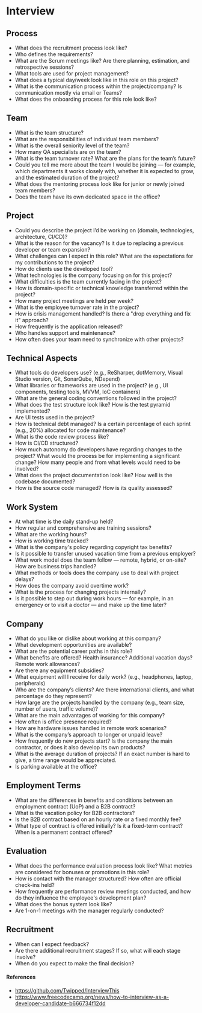 # Interview

## Process
- What does the recruitment process look like?  
- Who defines the requirements?  
- What are the Scrum meetings like? Are there planning, estimation, and retrospective sessions?  
- What tools are used for project management?  
- What does a typical day/week look like in this role on this project?  
- What is the communication process within the project/company? Is communication mostly via email or Teams?  
- What does the onboarding process for this role look like?

## Team
- What is the team structure?  
- What are the responsibilities of individual team members?  
- What is the overall seniority level of the team?  
- How many QA specialists are on the team?  
- What is the team turnover rate? What are the plans for the team’s future?  
- Could you tell me more about the team I would be joining — for example, which departments it works closely with, whether it is expected to grow, and the estimated duration of the project?  
- What does the mentoring process look like for junior or newly joined team members?  
- Does the team have its own dedicated space in the office?

## Project
- Could you describe the project I’d be working on (domain, technologies, architecture, CI/CD)?  
- What is the reason for the vacancy? Is it due to replacing a previous developer or team expansion?  
- What challenges can I expect in this role? What are the expectations for my contributions to the project?  
- How do clients use the developed tool?  
- What technologies is the company focusing on for this project?  
- What difficulties is the team currently facing in the project?  
- How is domain-specific or technical knowledge transferred within the project?  
- How many project meetings are held per week?  
- What is the employee turnover rate in the project?  
- How is crisis management handled? Is there a "drop everything and fix it" approach?  
- How frequently is the application released?  
- Who handles support and maintenance?  
- How often does your team need to synchronize with other projects?

## Technical Aspects
- What tools do developers use? (e.g., ReSharper, dotMemory, Visual Studio version, Git, SonarQube, NDepend)  
- What libraries or frameworks are used in the project? (e.g., UI components, testing tools, MVVM, IoC containers)  
- What are the general coding conventions followed in the project?  
- What does the test structure look like? How is the test pyramid implemented?  
- Are UI tests used in the project?  
- How is technical debt managed? Is a certain percentage of each sprint (e.g., 20%) allocated for code maintenance?  
- What is the code review process like?  
- How is CI/CD structured?  
- How much autonomy do developers have regarding changes to the project? What would the process be for implementing a significant change? How many people and from what levels would need to be involved?  
- What does the project documentation look like? How well is the codebase documented?  
- How is the source code managed? How is its quality assessed?

## Work System
- At what time is the daily stand-up held?  
- How regular and comprehensive are training sessions?  
- What are the working hours?  
- How is working time tracked?  
- What is the company's policy regarding copyright tax benefits?  
- Is it possible to transfer unused vacation time from a previous employer?  
- What work model does the team follow — remote, hybrid, or on-site? How are business trips handled?  
- What methods or tools does the company use to deal with project delays?  
- How does the company avoid overtime work?  
- What is the process for changing projects internally?  
- Is it possible to step out during work hours — for example, in an emergency or to visit a doctor — and make up the time later?

## Company
- What do you like or dislike about working at this company?  
- What development opportunities are available?  
- What are the potential career paths in this role?  
- What benefits are offered? Health insurance? Additional vacation days? Remote work allowances?  
- Are there any equipment subsidies?  
- What equipment will I receive for daily work? (e.g., headphones, laptop, peripherals)  
- Who are the company’s clients? Are there international clients, and what percentage do they represent?  
- How large are the projects handled by the company (e.g., team size, number of users, traffic volume)?  
- What are the main advantages of working for this company?  
- How often is office presence required?  
- How are hardware issues handled in remote work scenarios?  
- What is the company’s approach to longer or unpaid leave?  
- How frequently do new projects start? Is the company the main contractor, or does it also develop its own products?  
- What is the average duration of projects? If an exact number is hard to give, a time range would be appreciated.  
- Is parking available at the office?

## Employment Terms
- What are the differences in benefits and conditions between an employment contract (UoP) and a B2B contract?  
- What is the vacation policy for B2B contractors?  
- Is the B2B contract based on an hourly rate or a fixed monthly fee?  
- What type of contract is offered initially? Is it a fixed-term contract? When is a permanent contract offered?

## Evaluation
- What does the performance evaluation process look like? What metrics are considered for bonuses or promotions in this role?  
- How is contact with the manager structured? How often are official check-ins held?  
- How frequently are performance review meetings conducted, and how do they influence the employee's development plan?  
- What does the bonus system look like?  
- Are 1-on-1 meetings with the manager regularly conducted?

## Recruitment
- When can I expect feedback?  
- Are there additional recruitment stages? If so, what will each stage involve?  
- When do you expect to make the final decision?

#### References
- https://github.com/Twipped/InterviewThis  
- https://www.freecodecamp.org/news/how-to-interview-as-a-developer-candidate-b666734f12dd
